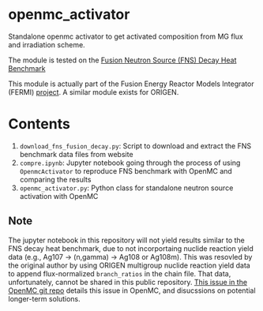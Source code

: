# openmc_activator
Standalone openmc activator to get activated composition from MG flux and irradiation scheme.

The module is tested on the [Fusion Neutron Source (FNS) Decay Heat Benchmark](https://nds.iaea.org/conderc/fusion/)

This module is actually part of the Fusion Energy Reactor Models Integrator (FERMI) [project](https://code.ornl.gov/4ib/fermi). A similar module exists for ORIGEN.

# Contents
1. `download_fns_fusion_decay.py`: Script to download and extract the FNS benchmark data files from website
2. `compre.ipynb`: Jupyter notebook going through the process of using `OpenmcActivator` to reproduce FNS benchmark with OpenMC and comparing the results
3. `openmc_activator.py`: Python class for standalone neutron source activation with OpenMC


## Note
The jupyter notebook in this repository will not yield results similar to the FNS decay heat benchmark, due to not incorportaing nuclide reaction yield data (e.g., Ag107 -> (n,gamma) -> Ag108 or Ag108m). This was resovled by the original author by using ORIGEN multigroup nuclide reaction yield data to append flux-normalized `branch_ratios` in the chain file. That data, unfortunately, cannot be shared in this public repository. [This issue in the OpenMC git repo](https://github.com/openmc-dev/openmc/issues/2757) details this issue in OpenMC, and disucssions on potential longer-term solutions.
